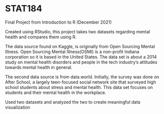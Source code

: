 # STAT184

Final Project from Introduction to R (December 2021)

Created using RStudio, this project takes two datasets regarding mental health and compares them using R.

The data source found on Kaggle, is originally from Open Sourcing Mental
Illness. Open Sourcing Mental Illness(OSMI) is a non-profit Indiana corporation
so it is based in the United States. The data set is about
a 2014 study on mental health disorders and people in the tech industry’s
attitudes towards mental health in general.

The second data source is from data.world. Initially, the survey was done on
After School, a largely teen-focused social network site that surveyed high
school students about stress and mental health. This data set focuses on
students and their mental health in the workplace.

Used two datasets and analyzed the two to create meaningful data visualization
